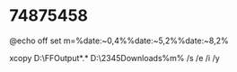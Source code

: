 # 74875458
@echo off
set m=%date:~0,4%%date:~5,2%%date:~8,2%

xcopy D:\FFOutput\*.* D:\2345Downloads\%m% /s /e /i /y
